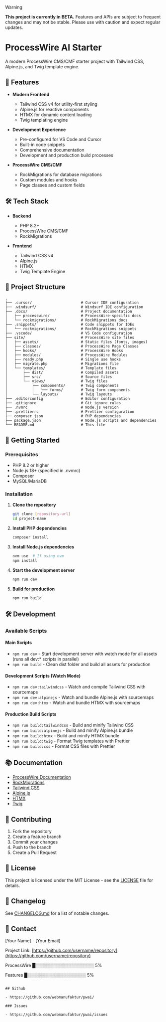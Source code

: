 > [!WARNING]  
> **This project is currently in BETA.**
> Features and APIs are subject to frequent changes and may not be stable. Please use with caution and expect regular updates.

# ProcessWire AI Starter

A modern ProcessWire CMS/CMF starter project with Tailwind CSS, Alpine.js, and Twig template engine.


## 🚀 Features

- **Modern Frontend**
  - Tailwind CSS v4 for utility-first styling
  - Alpine.js for reactive components
  - HTMX for dynamic content loading
  - Twig templating engine

- **Development Experience**
  - Pre-configured for VS Code and Cursor
  - Built-in code snippets
  - Comprehensive documentation
  - Development and production build processes

- **ProcessWire CMS/CMF**
  - RockMigrations for database migrations
  - Custom modules and hooks
  - Page classes and custom fields

## 🛠️ Tech Stack

- **Backend**
  - PHP 8.2+
  - ProcessWire CMS/CMF
  - RockMigrations

- **Frontend**
  - Tailwind CSS v4
  - Alpine.js
  - HTMX
  - Twig Template Engine

## 📁 Project Structure

```
.
├── .cursor/                      # Cursor IDE configuration
├── .windsurf/                    # Windsurf IDE configuration
├── .docs/                        # Project documentation
│   ├── processwire/              # ProcessWire-specific docs
│   └── rockmigrations/           # RockMigrations docs
├── .snippets/                    # Code snippets for IDEs
│   └── rockmigrations/           # RockMigrations snippets
├── .vscode/                      # VS Code configuration
├── site/                         # ProcessWire site files
│   ├── assets/                   # Static files (fonts, images)
│   ├── classes/                  # ProcessWire Page Classes
│   ├── hooks/                    # ProcessWire Hooks
│   ├── modules/                  # ProcessWire Modules
│   ├── ready.php                 # Single use hooks
│   ├── migrate.php               # Migrations file
│   └── templates/                # Template files
│       ├── dist/                 # Compiled assets
│       ├── src/                  # Source files
│       └── views/                # Twig files
│           ├── components/       # Twig components
│           │   └── forms/        # Twig form components
│           └── layouts/          # Twig layouts
├── .editorconfig                 # Editor configuration
├── .gitignore                    # Git ignore rules
├── .nvmrc                        # Node.js version
├── .prettierrc                   # Prettier configuration
├── composer.json                 # PHP dependencies
├── package.json                  # Node.js scripts and dependencies
└── README.md                     # This file
```

## 🚀 Getting Started

### Prerequisites

- PHP 8.2 or higher
- Node.js 18+ (specified in .nvmrc)
- Composer
- MySQL/MariaDB

### Installation

1. **Clone the repository**
   ```bash
   git clone [repository-url]
   cd project-name
   ```

2. **Install PHP dependencies**
   ```bash
   composer install
   ```

3. **Install Node.js dependencies**
   ```bash
   nvm use  # If using nvm
   npm install
   ```

4. **Start the development server**
   ```bash
   npm run dev
   ```

5. **Build for production**
   ```bash
   npm run build
   ```

## 🛠 Development

### Available Scripts

#### Main Scripts
- `npm run dev` - Start development server with watch mode for all assets (runs all dev:* scripts in parallel)
- `npm run build` - Clean dist folder and build all assets for production

#### Development Scripts (Watch Mode)
- `npm run dev:tailwindcss` - Watch and compile Tailwind CSS with sourcemaps
- `npm run dev:alpinejs` - Watch and bundle Alpine.js with sourcemaps
- `npm run dev:htmx` - Watch and bundle HTMX with sourcemaps

#### Production Build Scripts
- `npm run build:tailwindcss` - Build and minify Tailwind CSS
- `npm run build:alpinejs` - Build and minify Alpine.js bundle
- `npm run build:htmx` - Build and minify HTMX bundle
- `npm run build:twig` - Format Twig templates with Prettier
- `npm run build:css` - Format CSS files with Prettier

## 📚 Documentation

- [ProcessWire Documentation](https://processwire.com/docs/)
- [RockMigrations](https://github.com/baumrock/RockMigrations)
- [Tailwind CSS](https://tailwindcss.com/)
- [Alpine.js](https://alpinejs.dev/)
- [HTMX](https://htmx.org/)
- [Twig](https://twig.symfony.com/)

## 🤝 Contributing

1. Fork the repository
2. Create a feature branch
3. Commit your changes
4. Push to the branch
5. Create a Pull Request

## 📄 License

This project is licensed under the MIT License - see the [LICENSE](LICENSE) file for details.

## 📝 Changelog

See [CHANGELOG.md](CHANGELOG.md) for a list of notable changes.

## 📧 Contact

[Your Name] - [Your Email]

Project Link: [https://github.com/username/repository](https://github.com/username/repository)

ProcessWire
█░░░░░░░░░░░░░░░░░░░ 5%


Features
█░░░░░░░░░░░░░░░░░░░ 5%
```

## Github

- https://github.com/webmanufaktur/pwai/

### Issues

- https://github.com/webmanufaktur/pwai/issues
